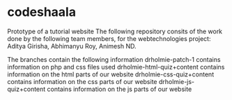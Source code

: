 # codeshaala
Prototype of a tutorial website
The following repository consits of the work done by the following team members, for the webtechnologies project:
Aditya Girisha,
Abhimanyu Roy,
Animesh ND.

The branches contain the following information
drholmie-patch-1 contains information on php and css files used
drholmie-html-quiz+content contains information on the html parts of our website
drholmie-css-quiz+content contains information on the css parts of our website
drholmie-js-quiz+content contains information on the js parts of our website
